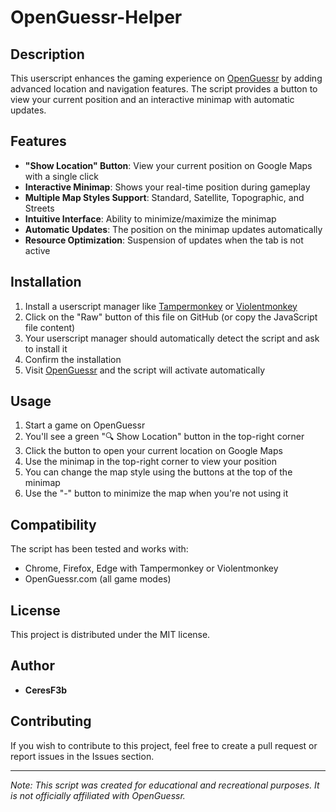 # OpenGuessr-Helper

## Description
This userscript enhances the gaming experience on [OpenGuessr](https://openguessr.com/) by adding advanced location and navigation features. The script provides a button to view your current position and an interactive minimap with automatic updates.

## Features
- **"Show Location" Button**: View your current position on Google Maps with a single click
- **Interactive Minimap**: Shows your real-time position during gameplay
- **Multiple Map Styles Support**: Standard, Satellite, Topographic, and Streets
- **Intuitive Interface**: Ability to minimize/maximize the minimap
- **Automatic Updates**: The position on the minimap updates automatically
- **Resource Optimization**: Suspension of updates when the tab is not active

## Installation
1. Install a userscript manager like [Tampermonkey](https://www.tampermonkey.net/) or [Violentmonkey](https://violentmonkey.github.io/)
2. Click on the "Raw" button of this file on GitHub (or copy the JavaScript file content)
3. Your userscript manager should automatically detect the script and ask to install it
4. Confirm the installation
5. Visit [OpenGuessr](https://openguessr.com/) and the script will activate automatically

## Usage
1. Start a game on OpenGuessr
2. You'll see a green "🔍 Show Location" button in the top-right corner
3. Click the button to open your current location on Google Maps
4. Use the minimap in the top-right corner to view your position
5. You can change the map style using the buttons at the top of the minimap
6. Use the "-" button to minimize the map when you're not using it

## Compatibility
The script has been tested and works with:
- Chrome, Firefox, Edge with Tampermonkey or Violentmonkey
- OpenGuessr.com (all game modes)

## License
This project is distributed under the MIT license.

## Author
- **CeresF3b**

## Contributing
If you wish to contribute to this project, feel free to create a pull request or report issues in the Issues section.

---

*Note: This script was created for educational and recreational purposes. It is not officially affiliated with OpenGuessr.*
